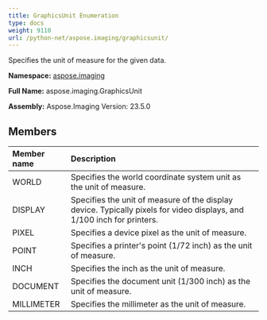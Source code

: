 ```yaml
---
title: GraphicsUnit Enumeration
type: docs
weight: 9110
url: /python-net/aspose.imaging/graphicsunit/
---
```


Specifies the unit of measure for the given data.

**Namespace:** [aspose.imaging](/imaging/python-net/aspose.imaging/)

**Full Name:** aspose.imaging.GraphicsUnit

**Assembly:**  Aspose.Imaging Version: 23.5.0

## **Members**
|**Member name**|**Description**|
| :- | :- |
|WORLD|Specifies the world coordinate system unit as the unit of measure.|
|DISPLAY|Specifies the unit of measure of the display device. Typically pixels for video displays, and 1/100 inch for printers.|
|PIXEL|Specifies a device pixel as the unit of measure.|
|POINT|Specifies a printer's point (1/72 inch) as the unit of measure.|
|INCH|Specifies the inch as the unit of measure.|
|DOCUMENT|Specifies the document unit (1/300 inch) as the unit of measure.|
|MILLIMETER|Specifies the millimeter as the unit of measure.|
